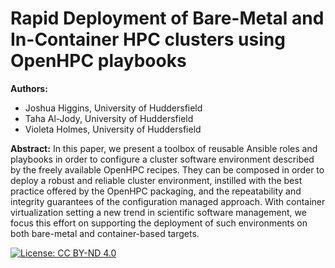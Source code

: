 # Rapid Deployment of Bare-Metal and In-Container HPC clusters using OpenHPC playbooks

**Authors:**
* Joshua Higgins, University of Huddersfield
* Taha Al-Jody, University of Huddersfield
* Violeta Holmes, University of Huddersfield

**Abstract:**
In this paper, we present a toolbox of reusable Ansible roles and playbooks in order to configure a cluster software environment described by the freely available OpenHPC recipes. They can be composed in order to deploy a robust and reliable cluster environment, instilled with the best practice offered by the OpenHPC packaging, and the repeatability and integrity guarantees of the configuration managed approach. With container virtualization setting a new trend in scientific software management, we focus this effort on supporting the deployment of such environments on both bare-metal and container-based targets.

[![License: CC BY-ND 4.0](https://img.shields.io/badge/License-CC%20BY--ND%204.0-lightgrey.svg)](https://creativecommons.org/licenses/by-nd/4.0/)
